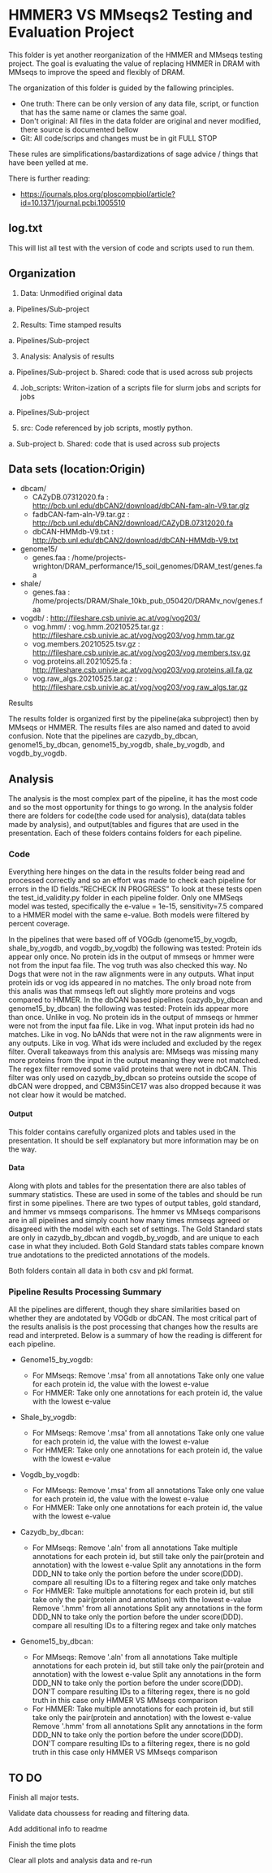 # HMMER3 VS MMseqs2 Testing and Evaluation Project

This folder is yet another reorganization of the HMMER and MMseqs testing project. The goal is evaluating the value of replacing HMMER in DRAM with MMseqs to improve the speed and flexibly of DRAM.

The organization of this folder is guided by the fallowing principles.

 * One truth: There can be only version of any data file, script, or function that has the same name or clames the same goal.
 * Don't original: All files in the data folder are original and never modified, there source is documented bellow
 * Git: All code/scrips and changes must be in git FULL STOP

These rules are simplifications/bastardizations of sage advice / things that have been yelled at me.

There is further reading:
  * https://journals.plos.org/ploscompbiol/article?id=10.1371/journal.pcbi.1005510

## log.txt

This will list all test with the version of code and scripts used to run them.

## Organization

1. Data: Unmodified original data

  a. Pipelines/Sub-project

2. Results: Time stamped results

  a. Pipelines/Sub-project

3. Analysis: Analysis of results

  a. Pipelines/Sub-project
  b. Shared: code that is used across sub projects

4. Job_scripts: Writon-ization of a scripts file for slurm jobs and scripts for jobs

  a. Pipelines/Sub-project

5. src: Code referenced by job scripts, mostly python.

  a. Sub-project
  b. Shared: code that is used across sub projects

## Data sets (location:Origin)

   * dbcam/
       * CAZyDB.07312020.fa : http://bcb.unl.edu/dbCAN2/download/dbCAN-fam-aln-V9.tar.glz
       * fadbCAN-fam-aln-V9.tar.gz : http://bcb.unl.edu/dbCAN2/download/CAZyDB.07312020.fa
       * dbCAN-HMMdb-V9.txt : http://bcb.unl.edu/dbCAN2/download/dbCAN-HMMdb-V9.txt
   * genome15/
        * genes.faa : /home/projects-wrighton/DRAM_performance/15_soil_genomes/DRAM_test/genes.faa
   * shale/
        * genes.faa : /home/projects/DRAM/Shale_10kb_pub_050420/DRAMv_nov/genes.faa
   * vogdb/ : http://fileshare.csb.univie.ac.at/vog/vog203/
        * vog.hmm/ : vog.hmm.20210525.tar.gz : http://fileshare.csb.univie.ac.at/vog/vog203/vog.hmm.tar.gz
        * vog.members.20210525.tsv.gz : http://fileshare.csb.univie.ac.at/vog/vog203/vog.members.tsv.gz
        * vog.proteins.all.20210525.fa : http://fileshare.csb.univie.ac.at/vog/vog203/vog.proteins.all.fa.gz
        * vog.raw_algs.20210525.tar.gz : http://fileshare.csb.univie.ac.at/vog/vog203/vog.raw_algs.tar.gz

Results

The results folder is organized first by the pipeline(aka subproject) then by MMseqs or HMMER.
The results files are also named and dated to avoid confusion.
Note that the pipelines are cazydb_by_dbcan, genome15_by_dbcan, genome15_by_vogdb, shale_by_vogdb, and vogdb_by_vogdb.

## Analysis
The analysis is the most complex part of the pipeline, it has the most code and so the most opportunity for things to go wrong.
In the analysis folder there are folders for code(the code used for analysis), data(data tables made by analysis), and output(tables and figures that are used in the presentation. Each of these folders contains folders for each pipeline.

### Code
Everything here hinges on the data in the results folder being read and processed correctly and so an effort was made to check each pipeline for errors in the ID fields.”RECHECK IN PROGRESS”
To look at these tests open the test_id_validity.py folder in each pipeline folder.
Only one MMSeqs model was tested, specifically the e-value = 1e-15, sensitivity=7.5 compared to a HMMER model with the same e-value. Both models were filtered by percent coverage.

In the pipelines that were based off of VOGdb (genome15_by_vogdb, shale_by_vogdb, and vogdb_by_vogdb)  the following was tested:
Protein ids appear only once.
No protein ids in the output of mmseqs or hmmer were not from the input faa file. The vog truth was also checked this way.
No Dogs that were not in the raw alignments were in any outputs.
What input protein ids or vog ids appeared in no matches.
The only broad note from this analis was that mmseqs left out slightly more proteins and vogs compared to HMMER.
In the dbCAN based pipelines (cazydb_by_dbcan and genome15_by_dbcan) the following was tested:
Protein ids appear more than once. Unlike in vog.
No protein ids in the output of mmseqs or hmmer were not from the input faa file. Like in vog.
What input protein ids had no matches. Like in vog.
No bANds that were not in the raw alignments were in any outputs. Like in vog.
What ids were included and excluded by the regex filter.
Overall takeaways from this analysis are: MMseqs was missing many more proteins from the input in the output meaning they were not matched. The regex filter removed some valid proteins that were not in dbCAN. This filter was only used on cazydb_by_dbcan so proteins outside the scope of dbCAN were dropped, and CBM35inCE17 was also dropped because it was not clear how it would be matched.

#### Output
This folder contains carefully organized plots and tables used in the presentation. It should be self explanatory but more information may be on the way.
#### Data
Along with plots and tables for the presentation there are also tables of summary statistics. These are used in some of the tables and should be run first in some pipelines. There are two types of output tables, gold standard, and hmmer vs mmseqs comparisons. The hmmer vs MMseqs comparisons are in all pipelines and simply count how many times mmseqs agreed or disagreed with the model with each set of settings. The Gold Standard stats are only in  cazydb_by_dbcan and vogdb_by_vogdb, and are unique to each case in what they included. Both Gold Standard stats tables compare known true andotations to the predicted annotations of the models.

Both folders contain all data in both csv and pkl format.

### Pipeline Results Processing Summary

All the pipelines are different, though they share similarities based on whether they are andotated by VOGdb or dbCAN. The most critical part of the results analisis is the post processing that changes how the results are read and interpreted. Below is a summary of how the reading is different for each pipeline.
  * Genome15_by_vogdb:
     * For MMseqs:
          Remove '.msa' from all annotations
          Take only one value for each protein id, the value with the lowest e-value
     * For HMMER:
          Take only one annotations for each protein id, the value with the lowest e-value

  * Shale_by_vogdb:

     * For MMseqs:
          Remove '.msa' from all annotations
          Take only one value for each protein id, the value with the lowest e-value
     * For HMMER:
          Take only one annotations for each protein id, the value with the lowest e-value

  * Vogdb_by_vogdb:

     * For MMseqs:
          Remove '.msa' from all annotations
          Take only one value for each protein id, the value with the lowest e-value
     * For HMMER:
          Take only one annotations for each protein id, the value with the lowest e-value


   * Cazydb_by_dbcan:

     * For MMseqs:
          Remove '.aln' from all annotations
          Take multiple annotations for each protein id, but still take only the pair(protein and annotation) with the lowest e-value
          Split any annotations in the form DDD_NN to take only the portion before the under score(DDD).
          compare all resulting IDs to a filtering regex and take only matches
     * For HMMER:
          Take multiple annotations for each protein id, but still take only the pair(protein and annotation) with the lowest e-value
          Remove '.hmm' from all annotations
          Split any annotations in the form DDD_NN to take only the portion before the under score(DDD).
          compare all resulting IDs to a filtering regex and take only matches

  * Genome15_by_dbcan:

     * For MMseqs:
          Remove '.aln' from all annotations
          Take multiple annotations for each protein id, but still take only the pair(protein and annotation) with the lowest e-value
          Split any annotations in the form DDD_NN to take only the portion before the under score(DDD).
          DON'T compare resulting IDs to a filtering regex, there is no gold truth in this case only HMMER VS MMseqs comparison
     * For HMMER:
          Take multiple annotations for each protein id, but still take only the pair(protein and annotation) with the lowest e-value
          Remove '.hmm' from all annotations
          Split any annotations in the form DDD_NN to take only the portion before the under score(DDD).
          DON'T compare resulting IDs to a filtering regex, there is no gold truth in this case only HMMER VS MMseqs comparison


## TO DO

Finish all major tests.

Validate data choussess for reading and filtering data.

Add additional info to readme

Finish the time plots

Clear all plots and analysis data and re-run

